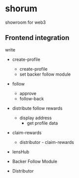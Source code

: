 # shorum
showroom for web3


## Frontend integration

write

* create-profile
  - create-profile
  - set backer follow module
  
* follow
  * approve
  * follow-back

* distribute follow rewards
  * display address
    * get profile data

* claim-rewards
  * distributor - claim-rewards

* lensHub
* Backer Follow Module
* Distributor